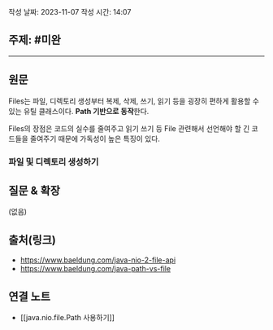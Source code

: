 작성 날짜: 2023-11-07
작성 시간: 14:07

## 주제: #미완

----
## 원문

Files는 파일, 디렉토리 생성부터 복제, 삭제, 쓰기, 읽기 등을 굉장히 편하게 활용할 수 있는 유틸 클래스이다. **Path 기반으로 동작**한다.

Files의 장점은 코드의 실수를 줄여주고 읽기 쓰기 등 File 관련해서 선언해야 할 긴 코드들을 줄여주기 때문에 가독성이 높은 특징이 있다.


### 파일 및 디렉토리 생성하기




### 

## 질문 & 확장

(없음)

## 출처(링크)
- https://www.baeldung.com/java-nio-2-file-api
- https://www.baeldung.com/java-path-vs-file
## 연결 노트

- [[java.nio.file.Path 사용하기]]








